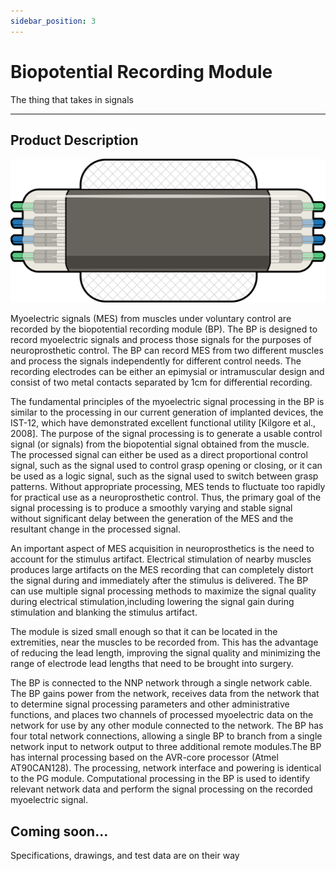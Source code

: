 ```yaml
---
sidebar_position: 3
---
```


# Biopotential Recording Module

The thing that takes in signals

---

## Product Description

![image](./img/bp.png)

Myoelectric signals (MES) from muscles under voluntary control are recorded by the biopotential recording module (BP). The BP is designed to record myoelectric signals and process those signals for the purposes of neuroprosthetic control. The BP can record MES from two different muscles and process the signals independently for different control needs. The recording electrodes can be either an epimysial or intramuscular design and consist of two metal contacts separated by 1cm for differential recording.

The fundamental principles of the myoelectric signal processing in the BP is similar to the processing in our current generation of implanted devices, the IST-12, which have demonstrated excellent functional utility [Kilgore et al., 2008].  The purpose of the signal  processing is to generate a usable control signal (or signals) from the biopotential signal  obtained from the muscle.  The processed signal can either be used as a direct proportional control signal, such as the signal used to control grasp opening or closing, or it can be used as a logic signal, such as the signal used to switch between grasp patterns.  Without appropriate processing, MES tends to fluctuate too rapidly for practical use as a neuroprosthetic control. Thus, the primary goal of the signal processing is to produce a smoothly varying and stable signal without significant delay between the generation of the MES and the resultant change in the processed signal.  

An important aspect of MES acquisition in neuroprosthetics is the need to account for the stimulus artifact. Electrical stimulation of nearby muscles produces large artifacts on the MES recording that can completely distort the signal during and immediately after the stimulus is delivered. The BP can use multiple signal processing methods to maximize the signal quality during electrical stimulation,including lowering the signal gain during stimulation and blanking the stimulus artifact.

The module is sized small enough so that it can be located in the extremities, near the muscles to be recorded from. This has the advantage of reducing the lead length, improving the signal quality and minimizing the range of electrode lead lengths that need to be brought into surgery. 

The BP is connected to the NNP network through a single network cable.  The BP gains power from the network, receives data from the network that to determine signal processing parameters and other administrative functions, and places two channels of processed myoelectric data on the network for use by any other module connected to the network. The BP has four total network connections, allowing a single BP to branch from a single network input to network output to three additional remote modules.The BP has internal processing based on the AVR-core processor (Atmel AT90CAN128).  The processing, network interface and powering is identical to the PG module. Computational processing in the BP is used to identify relevant network data and perform the signal processing on the recorded myoelectric signal.  

## Coming soon...

Specifications, drawings, and test data are on their way
